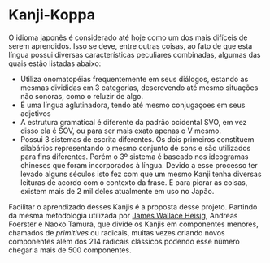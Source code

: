 # Kanji-Koppa

O idioma japonês é considerado até hoje como um dos mais difíceis de serem aprendidos. Isso se deve, entre outras coisas, ao fato de que esta língua possui diversas características peculiares combinadas, algumas das quais estão listadas abaixo:

* Utiliza onomatopéias frequentemente em seus diálogos, estando as mesmas divididas em 3 categorias, descrevendo até mesmo situações não sonoras, como o reluzir de algo.
* É uma língua aglutinadora, tendo até mesmo conjugaçoes em seus adjetivos
* A estrutura gramatical é diferente da padrão ocidental SVO, em vez disso ela é SOV, ou para ser mais exato apenas o V mesmo.
* Possui 3 sistemas de escrita diferentes. Os dois primeiros constituem silabários representando o mesmo conjunto de sons e são utilizados para fins diferentes. Porém o 3º sistema é baseado nos ideogramas chineses que foram incorporados à língua. Devido a esse processo ter levado alguns séculos isto fez com que um mesmo Kanji tenha diversas leituras de acordo com o contexto da frase. E para piorar as coisas, existem mais de 2 mil deles atualmente em uso no Japão.

Facilitar o aprendizado desses Kanjis é a proposta desse projeto. Partindo da mesma metodologia utilizada por [James Wallace Heisig](https://en.wikipedia.org/wiki/James_Heisig), Andreas Foerster e Naoko Tamura, que divide os Kanjis em componentes menores, chamados de *primitives* ou radicais, muitas vezes criando novos componentes além dos 214 radicais clássicos podendo esse número chegar a mais de 500 componentes. 


